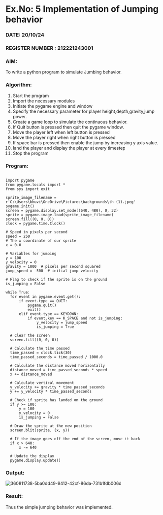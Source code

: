 # Ex.No: 5  Implementation of Jumping behavior 
### DATE:  20/10/24                                                             
### REGISTER NUMBER : 212221243001
### AIM: 
To write a python program to simulate Jumbing behavior. 
### Algorithm:
1. Start the program
2. Import the necessary modules
3. Initiate the pygame engine and window
4. Specify the necessary parameter for player height,depth,gravity,jump power. 
5. Create a game loop to simulate the continuous behavior.
6. If Quit button is pressed then quit the pygame window.
7. Move the player left when left button is pressed
8. Move the player right when right button is pressed
9. If space bar is pressed then enable the jump by increasing y axis value.
10. land the player and display the player at every timestep
11.  Stop the program
 ### Program:
 ```

import pygame
from pygame.locals import *
from sys import exit

sprite_image_filename = r'C:\Users\bhuvi\OneDrive\Pictures\backgrounds\th (1).jpeg'
pygame.init()
screen = pygame.display.set_mode((640, 480), 0, 32)
sprite = pygame.image.load(sprite_image_filename)
screen.fill((0, 0, 0))
clock = pygame.time.Clock()

# Speed in pixels per second
speed = 250
# The x coordinate of our sprite
x = 0.0

# Variables for jumping
y = 100
y_velocity = 0
gravity = 1000  # pixels per second squared
jump_speed = -500  # initial jump velocity

# Flag to check if the sprite is on the ground
is_jumping = False

while True:
   for event in pygame.event.get():
       if event.type == QUIT:
           pygame.quit()
           exit()
       elif event.type == KEYDOWN:
           if event.key == K_SPACE and not is_jumping:
               y_velocity = jump_speed
               is_jumping = True
   
   # Clear the screen
   screen.fill((0, 0, 0))
   
   # Calculate the time passed
   time_passed = clock.tick(30)
   time_passed_seconds = time_passed / 1000.0
   
   # Calculate the distance moved horizontally
   distance_moved = time_passed_seconds * speed
   x += distance_moved
   
   # Calculate vertical movement
   y_velocity += gravity * time_passed_seconds
   y += y_velocity * time_passed_seconds
   
   # Check if sprite has landed on the ground
   if y >= 100:
       y = 100
       y_velocity = 0
       is_jumping = False
   
   # Draw the sprite at the new position
   screen.blit(sprite, (x, y))
   
   # If the image goes off the end of the screen, move it back
   if x > 640:
       x -= 640
   
   # Update the display
   pygame.display.update()
```














### Output:

![360811738-5ba0dd49-9412-42cf-86da-731b1fdb006d](https://github.com/user-attachments/assets/2f8fb813-95ed-432c-9402-71e813cc22e8)


### Result:
Thus the simple jumping behavior  was implemented.
